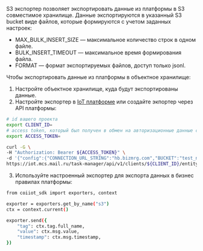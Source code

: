 S3 экспортер позволяет экспортировать данные из платформы в S3 совместимое хранилище. Данные экспортируются в указанный S3 bucket виде файлов, которые формируются с учетом заданных настроек:

- MAX_BULK_INSERT_SIZE — максимальное количество строк в одном файле.
- BULK_INSERT_TIMEOUT — максимальное время формирования файла.
- FORMAT — формат экспортируемых файлов, доступ только jsonl.

Чтобы экспортировать данные из платформы в объектное хранилище:

1. Настройте объектное хранилище, куда будут экспортированы данные.
2. Настройте экспортер в [IoT платформе](/docs/ru/main/additionals/iot/iot-start/export/export) или создайте экпортер через API платформы:

```bash
# id вашего проекта
export CLIENT_ID=
# access token, который был получен в обмен на авторизационные данные сервисного аккаунта
export ACCESS_TOKEN=

curl -G \
-H "Authorization: Bearer ${ACCESS_TOKEN}" \
-d '{"config":{"CONNECTION_URL_STRING":"hb.bizmrg.com","BUCKET":"test_new_s3_exporter","REGION":"ru-msk","SSL":1,"ACCESS_KEY_ID":"sfsfsfsgsgdfghfgfhjyj","SECRET_ACCESS_KEY":"gdgdfgdgfdhdfhdgdgdhfhfghghjfhjf","MAX_BULK_INSERT_SIZE":1000,"PERIOD_BETWEEN_RETRIES":"5s","FORMAT":"jsonl","BULK_INSERT_TIMEOUT":"1m"},"description":"s3","label":"s3","name":"s3","type_id":6}' \
https://iot.mcs.mail.ru/task-manager/api/v1/clients/${CLIENT_ID}/entity/exporter/operation/create
```

3. Используйте настроенный экспортер для экспорта данных в бизнес правилах платформы:

```bash
from coiiot_sdk import exporters, context

exporter = exporters.get_by_name("s3")
ctx = context.current()

exporter.send({
    "tag": ctx.tag.full_name,
    "value": ctx.msg.value,
    "timestamp": ctx.msg.timestamp,
})
```
